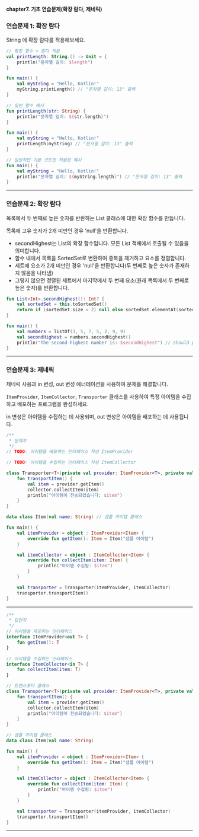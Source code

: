 #### chapter7. 기초 연습문제(확장 람다, 제네릭)

### 연습문제 1: 확장 람다

String 에 확장 람다를 적용해보세요.

```kotlin
// 확장 함수 + 람다 적용
val printLength: String.() -> Unit = {
    println("문자열 길이: $length")
}

fun main() {
    val myString = "Hello, Kotlin!"
    myString.printLength() // "문자열 길이: 13" 출력
}
```
```kotlin
// 일반 함수 예시
fun printLength(str: String) {
    println("문자열 길이: ${str.length}")
}

fun main() {
    val myString = "Hello, Kotlin!"
    printLength(myString) // "문자열 길이: 13" 출력
}
```
```kotlin
// 일반적인 기본 코드만 적용한 예시
fun main() {
    val myString = "Hello, Kotlin!"
    println("문자열 길이: ${myString.length}") // "문자열 길이: 13" 출력
}
```


---


### 연습문제 2: 확장 람다

목록에서 두 번째로 높은 숫자를 반환하는 List<Int> 클래스에 대한 확장 함수를 만듭니다.

목록에 고유 숫자가 2개 미만인 경우 'null'을 반환합니다.

- secondHighest는 List<Int>의 확장 함수입니다. 모든 List<Int> 객체에서 호출될 수 있음을 의미합니다.
- 함수 내에서 목록을 SortedSet로 변환하여 중복을 제거하고 요소를 정렬합니다.
- 세트에 요소가 2개 미만인 경우 'null'을 반환합니다(두 번째로 높은 숫자가 존재하지 않음을 나타냄)
- 그렇지 않으면 정렬된 세트에서 마지막에서 두 번째 요소(원래 목록에서 두 번째로 높은 숫자)를 반환합니다.

```kotlin
fun List<Int>.secondHighest(): Int? {
    val sortedSet = this.toSortedSet()
    return if (sortedSet.size < 2) null else sortedSet.elementAt(sortedSet.size - 2)
}

fun main() {
    val numbers = listOf(3, 5, 7, 5, 2, 9, 9)
    val secondHighest = numbers.secondHighest()
    println("The second-highest number is: $secondHighest") // Should print 7
}
```


---


### 연습문제 3: 제네릭

제네릭 사용과 in 변성, out 변성 에너테이션을 사용하여 문제를 해결합니다.

`ItemProvider`, `ItemCollector`, `Transporter` 클래스를 사용하여 특정 아이템을 수집하고 배포하는 프로그램을 완성하세요.

in 변성은 아이템을 수집하는 데 사용되며, out 변성은 아이템을 배포하는 데 사용됩니다.

```kotlin
/**
 * 문제지
 */
// TODO: 아이템을 배포하는 인터페이스 작성 ItemProvider

// TODO: 아이템을 수집하는 인터페이스 작성 ItemCollector

class Transporter<T>(private val provider: ItemProvider<T>, private val collector: ItemCollector<T>) {
    fun transportItem() {
        val item = provider.getItem()
        collector.collectItem(item)
        println("아이템이 전송되었습니다: $item")
    }
}

data class Item(val name: String) // 샘플 아이템 클래스

fun main() {
    val itemProvider = object : ItemProvider<Item> {
        override fun getItem(): Item = Item("샘플 아이템")
    }

    val itemCollector = object : ItemCollector<Item> {
        override fun collectItem(item: Item) {
            println("아이템 수집됨: $item")
        }
    }

    val transporter = Transporter(itemProvider, itemCollector)
    transporter.transportItem()
}
```

---

```kotlin
/**
 * 답안지
 */
// 아이템을 제공하는 인터페이스
interface ItemProvider<out T> {
    fun getItem(): T
}

// 아이템을 수집하는 인터페이스
interface ItemCollector<in T> {
    fun collectItem(item: T)
}

// 트랜스포터 클래스
class Transporter<T>(private val provider: ItemProvider<T>, private val collector: ItemCollector<T>) {
    fun transportItem() {
        val item = provider.getItem()
        collector.collectItem(item)
        println("아이템이 전송되었습니다: $item")
    }
}

// 샘플 아이템 클래스
data class Item(val name: String)

fun main() {
    val itemProvider = object : ItemProvider<Item> {
        override fun getItem(): Item = Item("샘플 아이템")
    }

    val itemCollector = object : ItemCollector<Item> {
        override fun collectItem(item: Item) {
            println("아이템 수집됨: $item")
        }
    }

    val transporter = Transporter(itemProvider, itemCollector)
    transporter.transportItem()
}
```


---

